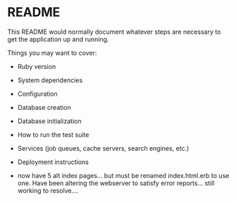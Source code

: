 # README

This README would normally document whatever steps are necessary to get the
application up and running.

Things you may want to cover:

* Ruby version

* System dependencies

* Configuration

* Database creation

* Database initialization

* How to run the test suite

* Services (job queues, cache servers, search engines, etc.)

* Deployment instructions

* now have 5 alt index pages... but must be renamed index.html.erb to use one.   Have been altering the webserver to satisfy error reports... still working to resolve....
